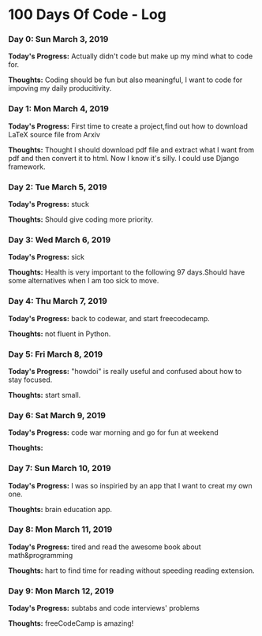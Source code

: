 # 100 Days Of Code - Log

### Day 0: Sun March 3, 2019

**Today's Progress:** Actually didn't code but make up my mind what to code for.

**Thoughts:** Coding should be fun but also meaningful, I want to code for impoving my daily producitivity.

### Day 1: Mon March 4, 2019

**Today's Progress:** First time to create a project,find out how to download LaTeX source file from Arxiv

**Thoughts:** Thought I should download pdf file and extract what I want from pdf and then convert it to html. Now I know it's silly. I could use Django framework.

### Day 2: Tue March 5, 2019

**Today's Progress:** stuck

**Thoughts:** Should give coding more priority.

### Day 3: Wed March 6, 2019

**Today's Progress:** sick

**Thoughts:** Health is very  important to the following 97 days.Should have some alternatives when I am too sick to move.

### Day 4: Thu March 7, 2019

**Today's Progress:** back to codewar, and start freecodecamp.

**Thoughts:** not fluent in Python.

### Day 5: Fri March 8, 2019

**Today's Progress:**  "howdoi" is really useful and confused about how to stay focused.

**Thoughts:** start small.

### Day 6: Sat March 9, 2019

**Today's Progress:**  code war morning and go for fun at weekend

**Thoughts:** 

### Day 7: Sun March 10, 2019

**Today's Progress:** I was so inspiried by an app that I want to creat my own one.

**Thoughts:** brain education app.

### Day 8: Mon March 11, 2019

**Today's Progress:**  tired and read the awesome book about math&programming

**Thoughts:** hart to find time for reading without speeding reading extension.

### Day 9: Mon March 12, 2019

**Today's Progress:**  subtabs and code interviews' problems

**Thoughts:** freeCodeCamp is amazing!

